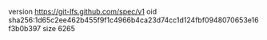 version https://git-lfs.github.com/spec/v1
oid sha256:1d65c2ee462b455f9f1c4966b4ca23d74cc1d124fbf0948070653e16f3b0b397
size 6265
